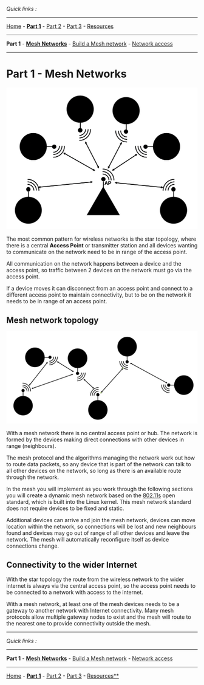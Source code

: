 *Quick links :*
***
[Home](/README.md) - [**Part 1**](/part1/README.md) - [Part 2](/part2/README.md) - [Part 3](/part3/README.md) - [Resources](/additionalResources/README.md)
***
**Part 1** - [**Mesh Networks**](MESH.md) - [Build a Mesh network](PIMESH.md) - [Network access](ROUTE.md)
***

# Part 1 - Mesh Networks

![star topology](/images/star_topology.png)

The most common pattern for wireless networks is the star topology, where there is a central **Access Point** or transmitter station and all devices wanting to communicate on the network need to be in range of the access point.  

All communication on the network happens between a device and the access point, so traffic between 2 devices on the network must go via the access point.

If a device moves it can disconnect from an access point and connect to a different access point to maintain connectivity, but to be on the network it needs to be in range of an access point.

## Mesh network topology

![mesh topology](/images/mesh_topology.png)

With a mesh network there is no central access point or hub.  The network is formed by the devices making direct connections with other devices in range (neighbours).

The mesh protocol and the algorithms managing the network work out how to route data packets, so any device that is part of the network can talk to all other devices on the network, so long as there is an available route through the network.

In the mesh you will implement as you work through the following sections you will create a dynamic mesh network based on the [802.11s](https://en.wikipedia.org/wiki/IEEE_802.11s) open standard, which is built into the Linux kernel.  This mesh network standard does not require devices to be fixed and static.  

Additional devices can arrive and join the mesh network, devices can move location within the network, so connections will be lost and new neighbours found and devices may go out of range of all other devices and leave the network.  The mesh will automatically reconfigure itself as device connections change.

## Connectivity to the wider Internet

With the star topology the route from the wireless network to the wider internet is always via the central access point, so the access point needs to be connected to a network with access to the internet.

With a mesh network, at least one of the mesh devices needs to be a gateway to another network with Internet connectivity.  Many mesh protocols allow multiple gateway nodes to exist and the mesh will route to the nearest one to provide connectivity outside the mesh.

***
*Quick links :*
***
**Part 1** - [**Mesh Networks**](MESH.md) - [Build a Mesh network](PIMESH.md) - [Network access](ROUTE.md)
***
[Home](/README.md) - [**Part 1**](/part1/README.md) - [Part 2](/part2/README.md) - [Part 3](/part3/README.md) - [Resources**](/additionalResources/README.md)